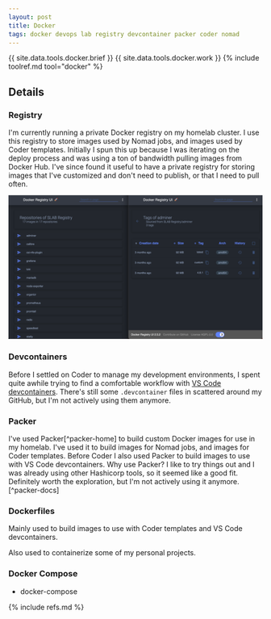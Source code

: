 ```yaml
---
layout: post
title: Docker
tags: docker devops lab registry devcontainer packer coder nomad
---
```


{{ site.data.tools.docker.brief }}
{{ site.data.tools.docker.work }}
{% include toolref.md tool="docker" %}

## Details

### Registry

I'm currently running a private Docker registry on my homelab cluster. I use this registry to store images used by Nomad jobs, and images used by Coder templates. Initially I spun this up because I was iterating on the deploy process and was using a ton of bandwidth pulling images from Docker Hub. I've since found it useful to have a private registry for storing images that I've customized and don't need to publish, or that I need to pull often.

[![Docker Registry UI](/assets/images/docker/reg-combo.png)](/assets/images/docker/reg-combo.png)

### Devcontainers

Before I settled on Coder to manage my development environments, I spent quite awhile trying to find a comfortable workflow with [VS Code devcontainers](https://code.visualstudio.com/docs/remote/containers). There's still some `.devcontainer` files in scattered around my GitHub, but I'm not actively using them anymore.

### Packer

I've used Packer[^packer-home] to build custom Docker images for use in my homelab. I've used it to build images for Nomad jobs, and images for Coder templates. Before Coder I also used Packer to build images to use with VS Code devcontainers. Why use Packer? I like to try things out and I was already using other Hashicorp tools, so it seemed like a good fit. Definitely worth the exploration, but I'm not actively using it anymore.[^packer-docs]

### Dockerfiles

Mainly used to build images to use with Coder templates and VS Code devcontainers. 

Also used to containerize some of my personal projects.

### Docker Compose

- docker-compose

{% include refs.md %}